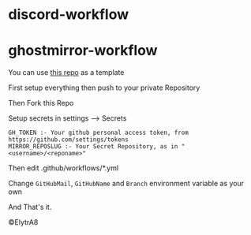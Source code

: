 # discord-workflow
# ghostmirror-workflow

You can use [this repo](https://github.com/flashokiller/discord-modrate-bot) as a template

First setup everything then push to your private Repository

Then Fork this Repo

Setup secrets in settings --> Secrets

```text
GH_TOKEN :- Your github personal access token, from https://github.com/settings/tokens
MIRROR_REPOSLUG :- Your Secret Repository, as in "<username>/<reponame>"
```

Then edit .github/workflows/*.yml

Change `GitHubMail`, `GitHubName` and `Branch` environment variable as your own

And That's it.

©ElytrA8
